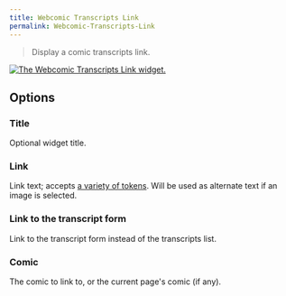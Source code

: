 ```yaml
---
title: Webcomic Transcripts Link
permalink: Webcomic-Transcripts-Link
---
```


> Display a comic transcripts link.

[![The Webcomic Transcripts Link widget.](srv/Webcomic-Transcripts-Link.png)](srv/Webcomic-Transcripts-Link.png)

## Options

### Title
Optional widget title.

### Link
Link text; accepts
[a variety of tokens](get_webcomic_link_tokens). Will be used as alternate
text if an image is selected.

### Link to the transcript form
Link to the transcript form instead of
the transcripts list.

### Comic
The comic to link to, or the current page's comic (if any).
